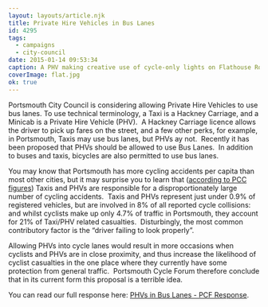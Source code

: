 ```yaml
---
layout: layouts/article.njk
title: Private Hire Vehicles in Bus Lanes
id: 4295
tags:
  - campaigns
  - city-council
date: 2015-01-14 09:53:34
caption: A PHV making creative use of cycle-only lights on Flathouse Road
coverImage: flat.jpg
ok: true
---
```


Portsmouth City Council is considering allowing Private Hire Vehicles to use bus lanes. To use technical terminology, a Taxi is a Hackney Carriage, and a Minicab is a Private Hire Vehicle (PHV).  A Hackney Carriage licence allows the driver to pick up fares on the street, and a few other perks, for example, in Portsmouth, Taxis may use bus lanes, but PHVs ay not.  Recently it has been proposed that PHVs should be allowed to use Bus Lanes.  In addition to buses and taxis, bicycles are also permitted to use bus lanes.

You may know that Portsmouth has more cycling accidents per capita than most other cities, but it may surprise you to learn that ([according to PCC figures](http://democracy.portsmouth.gov.uk/documents/s5647/Review%20of%20Hackney%20Carriage%20and%20Private%20Hire%20Policy.pdf "Hackney Carriage and Private Hire Policy Review Consideration of options for review of current policy guidelines")) Taxis and PHVs are responsible for a disproportionately large number of cycling accidents.  Taxis and PHVs represent just under 0.9% of registered vehicles, but are involved in 8% of all reported cycle collisions: and whilst cyclists make up only 4.7% of traffic in Portsmouth, they account for 21% of Taxi/PHV related casualties.  Disturbingly, the most common contributory factor is the “driver failing to look properly”.

Allowing PHVs into cycle lanes would result in more occasions when cyclists and PHVs are in close proximity, and thus increase the likelihood of cyclist casualties in the one place where they currently have some protection from general traffic.  Portsmouth Cycle Forum therefore conclude that in its current form this proposal is a terrible idea.

You can read our full response here: [PHVs in Bus Lanes - PCF Response](/assets/docs/PCFPrivateHireinBusLanes.pdf).
